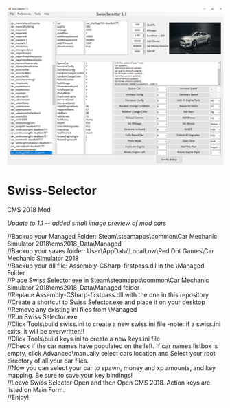 ![Alt text](/SwissSelector1.1.png?raw=true "Optional Title")

# Swiss-Selector
CMS 2018 Mod

<i>Update to 1.1 -- added small image preview of mod cars</i><br />

//Backup your Managed Folder:  Steam\steamapps\common\Car Mechanic Simulator 2018\cms2018_Data\Managed<br />
//Backup your saves folder: User\AppData\LocalLow\Red Dot Games\Car Mechanic Simulator 2018<br />
//Backup your dll file: Assembly-CSharp-firstpass.dll in the \Managed Folder<br />
//Place Swiss Selector.exe in Steam\steamapps\common\Car Mechanic Simulator 2018\cms2018_Data\Managed folder<br />
//Replace Assembly-CSharp-firstpass.dll with the one in this repository<br />
//Create a shortcut to Swiss Selector.exe and place it on your desktop<br />
//Remove any existing ini files from \Managed<br />
//Run Swiss Selector.exe<br />
//Click Tools\build swiss.ini to create a new swiss.ini file  -note: if a swiss.ini exits, it will be overwritten!!<br />
//Click Tools\build keys.ini to create a new keys.ini file<br />
//Check if the car names have populated on the left. If car names listbox is empty, click Advanced\manually select cars location and Select your root directory of all your car files.<br />
//Now you can select your car to spawn, money and xp amounts, and key mapping. Be sure to save your key bindings!<br />
//Leave Swiss Selector Open and then Open CMS 2018. Action keys are listed on Main Form.<br />
//Enjoy!<br />

